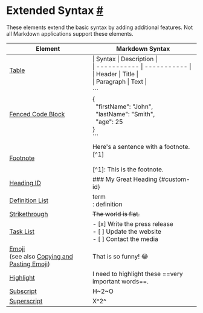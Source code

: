 # Extended Syntax [#](https://www.markdownguide.org/extended-syntax/)

These elements extend the basic syntax by adding additional features. Not all Markdown applications support these elements.

| Element                                                                                                                                                                            | Markdown Syntax                                                                                                                                                   |
| ---------------------------------------------------------------------------------------------------------------------------------------------------------------------------------- | ----------------------------------------------------------------------------------------------------------------------------------------------------------------- |
| [Table](https://www.markdownguide.org/extended-syntax/#tables)                                                                                                                     | \| Syntax      \| Description \|<br>\| \-\-\-\-\-\-\-\-\-\-\- \| \-\-\-\-\--\-\-\-\-\- \|<br>\| Header      \| Title       \|<br>\| Paragraph   \| Text        \| |
| [Fenced Code Block](https://www.markdownguide.org/extended-syntax/#fenced-code-blocks)                                                                                             | \```<br>{<br>  &nbsp;&nbsp;"firstName": "John",<br>  &nbsp;&nbsp;"lastName": "Smith",<br>  &nbsp;&nbsp;"age": 25<br>}<br>\```                                     |
| [Footnote](https://www.markdownguide.org/extended-syntax/#footnotes)                                                                                                               | Here's a sentence with a footnote. [^1]<br><br>[^1]: This is the footnote.                                                                                        |
| [Heading ID](https://www.markdownguide.org/extended-syntax/#heading-ids)                                                                                                           | ### My Great Heading {#custom-id}                                                                                                                                 |
| [Definition List](https://www.markdownguide.org/extended-syntax/#definition-lists)                                                                                                 | term<br>  : definition                                                                                                                                            |
| [Strikethrough](https://www.markdownguide.org/extended-syntax/#strikethrough)                                                                                                      | ~~The world is flat.~~                                                                                                                                            |
| [Task List](https://www.markdownguide.org/extended-syntax/#task-lists)                                                                                                             | - [x] Write the press release<br>- [ ] Update the website<br>- [ ] Contact the media                                                                              |
| [Emoji](https://www.markdownguide.org/extended-syntax/#emoji) <br>(see also [Copying and Pasting Emoji](https://www.markdownguide.org/extended-syntax/#copying-and-pasting-emoji)) | That is so funny! :joy:                                                                                                                                           |
| [Highlight](https://www.markdownguide.org/extended-syntax/#highlight)                                                                                                              | I need to highlight these \=\=very important words\=\=.                                                                                                           |
| [Subscript](https://www.markdownguide.org/extended-syntax/#subscript)                                                                                                              | H~2~O                                                                                                                                                             |
| [Superscript](https://www.markdownguide.org/extended-syntax/#superscript)                                                                                                          | X^2^                                                                                                                                                              |
